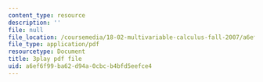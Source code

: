 ```yaml
---
content_type: resource
description: ''
file: null
file_location: /coursemedia/18-02-multivariable-calculus-fall-2007/a6ef6f99ba62d94a0cbcb4bfd5eefce4_PxCxlsl_YwY.pdf
file_type: application/pdf
resourcetype: Document
title: 3play pdf file
uid: a6ef6f99-ba62-d94a-0cbc-b4bfd5eefce4
---
```

